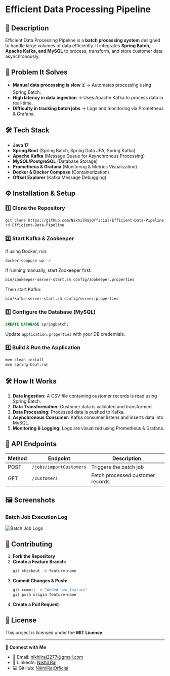 
# Efficient Data Processing Pipeline


## 📌 Description
Efficient Data Processing Pipeline is a **batch processing system** designed to handle large volumes of data efficiently. It integrates **Spring Batch, Apache Kafka, and MySQL** to process, transform, and store customer data asynchronously.

## 🚀 Problem It Solves
- **Manual data processing is slow** ⏳ → Automates processing using Spring Batch.
- **High latency in data ingestion** → Uses Apache Kafka to process data in real-time.
- **Difficulty in tracking batch jobs** → Logs and monitoring via Prometheus & Grafana.

## 🛠 Tech Stack
- **Java 17**
- **Spring Boot** (Spring Batch, Spring Data JPA, Spring Kafka)
- **Apache Kafka** (Message Queue for Asynchronous Processing)
- **MySQL/PostgreSQL** (Database Storage)
- **Prometheus & Grafana** (Monitoring & Metrics Visualization)
- **Docker & Docker Compose** (Containerization)
- **Offset Explorer** (Kafka Message Debugging)

## ⚙️ Installation & Setup

### 1️⃣ Clone the Repository
```bash
git clone https://github.com/NikhilRajOfficial/Efficient-Data-Pipeline.git
cd Efficient-Data-Pipeline
```

### 2️⃣ Start Kafka & Zookeeper
If using Docker, run:
```bash
docker-compose up -d
```

If running manually, start Zookeeper first:
```bash
bin/zookeeper-server-start.sh config/zookeeper.properties
```
Then start Kafka:
```bash
bin/kafka-server-start.sh config/server.properties
```

### 3️⃣ Configure the Database (MySQL)
```sql
CREATE DATABASE springbatch;
```
Update `application.properties` with your DB credentials.

### 4️⃣ Build & Run the Application
```bash
mvn clean install
mvn spring-boot:run
```

## 🛠 How It Works
1. **Data Ingestion:** A CSV file containing customer records is read using Spring Batch.
2. **Data Transformation:** Customer data is validated and transformed.
3. **Data Processing:** Processed data is pushed to Kafka.
4. **Asynchronous Consumer:** Kafka consumer listens and inserts data into MySQL.
5. **Monitoring & Logging:** Logs are visualized using Prometheus & Grafana.

## 📡 API Endpoints
| Method | Endpoint | Description |
|--------|---------|-------------|
| POST   | `/jobs/importCustomers` | Triggers the batch job |
| GET    | `/customers` | Fetch processed customer records |

## 🖼 Screenshots

### Batch Job Execution Log
![Batch Job Logs]([images/job_logs.png](https://github.com/NikhilRajOfficial/-Efficient-Data-Processing-Pipeline/blob/2792fcd67863a034240275feb0f5a51c0ecb8458/Screenshot%202025-02-09%20120803.png))

## 🤝 Contributing
1. **Fork the Repository**
2. **Create a Feature Branch:**
   ```bash
   git checkout -b feature-name
   ```
3. **Commit Changes & Push:**
   ```bash
   git commit -m "Added new feature"
   git push origin feature-name
   ```
4. **Create a Pull Request**

## 📜 License
This project is licensed under the **MIT License**.

---
🔗 **Connect with Me**
- 📧 Email: nikhilraj2277@gmail.com  
- 💼 LinkedIn: [Nikhil Raj](https://www.linkedin.com/in/nikhilraj620/)  
- 💻 GitHub: [NikhilRajOfficial](https://github.com/NikhilRajOfficial)

